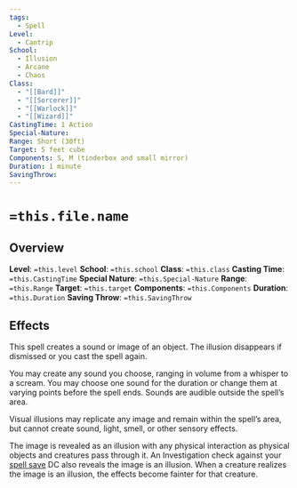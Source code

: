 ```yaml
---
tags:
  - Spell
Level:
  - Cantrip
School:
  - Illusion
  - Arcane
  - Chaos
Class:
  - "[[Bard]]"
  - "[[Sorcerer]]"
  - "[[Warlock]]"
  - "[[Wizard]]"
CastingTime: 1 Action
Special-Nature: 
Range: Short (30ft)
Target: 5 feet cube
Components: S, M (tinderbox and small mirror)
Duration: 1 minute
SavingThrow:
---
```

# `=this.file.name`

## Overview
**Level**: `=this.level`
**School**: `=this.school`
**Class**: `=this.class`
**Casting Time**: `=this.CastingTime`
**Special Nature**: `=this.Special-Nature`
**Range**: `=this.Range`
**Target**: `=this.target`
**Components**: `=this.Components`
**Duration**: `=this.Duration`
**Saving Throw**: `=this.SavingThrow`
## Effects
This spell creates a sound or image of an object. The illusion disappears if dismissed or you cast the spell again.

You may create any sound you choose, ranging in volume from a whisper to a scream. You may choose one sound for the duration or change them at varying points before the spell ends. Sounds are audible outside the spell’s area.

Visual illusions may replicate any image and remain within the spell’s area, but cannot create sound, light, smell, or other sensory effects. 

The image is revealed as an illusion with any physical interaction as physical objects and creatures pass through it. An Investigation check against your [spell save](https://a5e.tools/rules/spellcasting "Click to view a local node.") DC also reveals the image is an illusion. When a creature realizes the image is an illusion, the effects become fainter for that creature.

